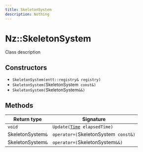 ```yaml
---
title: SkeletonSystem
description: Nothing
---
```


# Nz::SkeletonSystem

Class description

## Constructors

- `SkeletonSystem(entt::registry& registry)`
- `SkeletonSystem(`SkeletonSystem` const&)`
- `SkeletonSystem(`SkeletonSystem`&&)`

## Methods

| Return type | Signature |
| ----------- | --------- |
| `void` | `Update(`[`Time`](documentation/generated/Core/Time.md)` elapsedTime)` |
| SkeletonSystem`&` | `operator=(`SkeletonSystem` const&)` |
| SkeletonSystem`&` | `operator=(`SkeletonSystem`&&)` |
